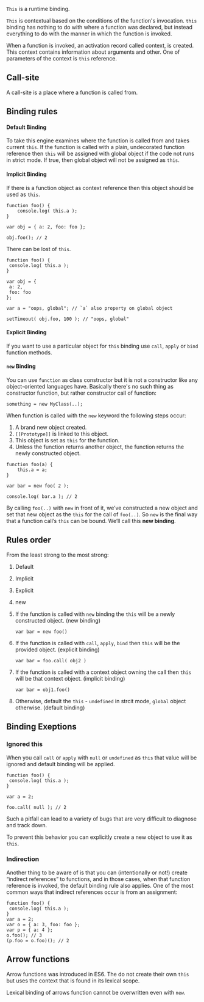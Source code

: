`This` is a runtime binding. 

`This` is contextual based on the conditions of the function's invocation. `this` binding has nothing to do with where a function was declared, but instead everything to do with the manner in which the function is invoked. 

When a function is invoked, an activation record called context, is created. This context contains information about arguments and other. One of parameters of the context is `this` reference.


## Call-site

A call-site is a place where a function is called from.


## Binding rules

#### Default Binding

To take this engine examines where the function is called from and takes current `this`. If the function is called with a plain, undecorated function reference then `this` will be assigned with global object if the code not runs in strict mode. If true, then global object will not be assigned as `this`.


#### Implicit Binding

If there is a function object as context reference then this object should be used as `this`.

```
function foo() { 
	console.log( this.a ); 
} 

var obj = { a: 2, foo: foo }; 

obj.foo(); // 2
```

There can be lost of `this`.

```
function foo() {
 console.log( this.a );
}

var obj = {
 a: 2,
 foo: foo
};

var a = "oops, global"; // `a` also property on global object

setTimeout( obj.foo, 100 ); // "oops, global"
```


#### Explicit Binding

If you want to use a particular object for `this` binding use `call`, `apply` or `bind` function methods.


#### `new` Binding

You can use `function` as class constructor but it is not a constructor like any object-oriented languages have. Basically there's no such thing as constructor function, but rather constructor call of function:

```
something = new MyClass(..);
```

When function is called with the `new` keyword the following steps occur:

1. A brand new object created.
2. `[[Prototype]]` is linked to this object.
3. This object is set as `this` for the function.
4. Unless the function returns another object, the function returns the newly constructed object.
```
function foo(a) { 
	this.a = a;
} 

var bar = new foo( 2 ); 

console.log( bar.a ); // 2
```

By calling `foo(..)` with `new` in front of it, we’ve constructed a new object and set that new object as the `this` for the call of `foo(..)`. So `new` is the final way that a function call’s `this` can be bound. We’ll call this **new binding**.

## Rules order

From the least strong to the most strong:

1. Default
2. Implicit
3. Explicit
4. new

1. If the function is called with `new` binding the `this` will be a newly constructed object. (new binding)

	`var bar = new foo()`

2. If the function is called with `call`, `apply`, `bind` then `this` will be the provided object. (explicit binding)

	`var bar = foo.call( obj2 )`

3. If the function is called with a context object owning the call then `this` will be that context object. (implicit binding)

	`var bar = obj1.foo()`

4. Otherwise, default the `this` - `undefined` in strcit mode, `global` object otherwise. (default binding)


## Binding Exeptions

### Ignored this

When you call `call` or `apply` with `null` or `undefined` as `this` that value will be ignored and default binding will be applied.

```
function foo() {
 console.log( this.a );
}

var a = 2;

foo.call( null ); // 2
```

Such a pitfall can lead to a variety of bugs that are very difficult to diagnose and track down.

To prevent this behavior you can explicitly create a new object to use it as `this`.

### Indirection

Another thing to be aware of is that you can (intentionally or not!) create “indirect references” to functions, and in those cases, when that function reference is invoked, the default binding rule also applies. One of the most common ways that indirect references occur is from an assignment:

```
function foo() {
 console.log( this.a );
}
var a = 2;
var o = { a: 3, foo: foo };
var p = { a: 4 };
o.foo(); // 3
(p.foo = o.foo)(); // 2
```


## Arrow functions

Arrow functions was introduced in ES6. The do not create their own `this` but uses the context that is found in its lexical scope. 

Lexical binding of arrows function cannot be overwritten even with `new`.